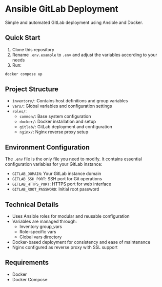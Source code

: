# Ansible GitLab Deployment

Simple and automated GitLab deployment using Ansible and Docker.

## Quick Start

1. Clone this repository
2. Rename `.env.example` to `.env` and adjust the variables according to your needs
3. Run:

```bash
docker compose up
```

## Project Structure

- `inventory/`: Contains host definitions and group variables
- `vars/`: Global variables and configuration settings
- `roles/`:
  - `common/`: Base system configuration
  - `docker/`: Docker installation and setup
  - `gitlab/`: GitLab deployment and configuration
  - `nginx/`: Nginx reverse proxy setup

## Environment Configuration

The `.env` file is the only file you need to modify. It contains essential configuration variables for your GitLab instance:

- `GITLAB_DOMAIN`: Your GitLab instance domain
- `GITLAB_SSH_PORT`: SSH port for Git operations
- `GITLAB_HTTPS_PORT`: HTTPS port for web interface
- `GITLAB_ROOT_PASSWORD`: Initial root password

## Technical Details

- Uses Ansible roles for modular and reusable configuration
- Variables are managed through:
  - Inventory group_vars
  - Role-specific vars
  - Global vars directory
- Docker-based deployment for consistency and ease of maintenance
- Nginx configured as reverse proxy with SSL support

## Requirements

- Docker
- Docker Compose
